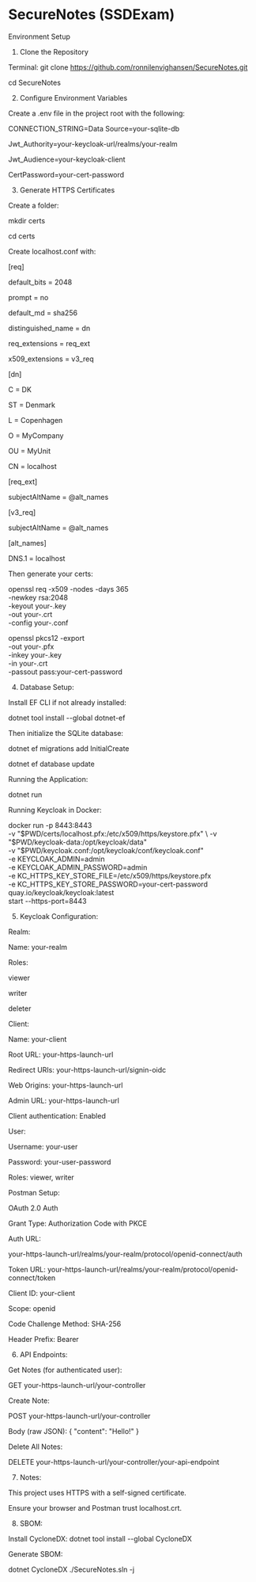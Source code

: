 # SecureNotes (SSDExam)

Environment Setup

1. Clone the Repository

Terminal:
git clone https://github.com/ronnilenvighansen/SecureNotes.git

cd SecureNotes

2. Configure Environment Variables

Create a .env file in the project root with the following:

CONNECTION_STRING=Data Source=your-sqlite-db

Jwt_Authority=your-keycloak-url/realms/your-realm

Jwt_Audience=your-keycloak-client

CertPassword=your-cert-password

3. Generate HTTPS Certificates

Create a folder:

mkdir certs

cd certs

Create localhost.conf with:

[req]

default_bits       = 2048

prompt             = no

default_md         = sha256

distinguished_name = dn

req_extensions     = req_ext

x509_extensions    = v3_req


[dn]

C  = DK

ST = Denmark

L  = Copenhagen

O  = MyCompany

OU = MyUnit

CN = localhost

[req_ext]

subjectAltName = @alt_names

[v3_req]

subjectAltName = @alt_names

[alt_names]

DNS.1 = localhost

Then generate your certs:

openssl req -x509 -nodes -days 365 \
  -newkey rsa:2048 \
  -keyout your-.key \
  -out your-.crt \
  -config your-.conf

openssl pkcs12 -export \
  -out your-.pfx \
  -inkey your-.key \
  -in your-.crt \
  -passout pass:your-cert-password

4. Database Setup:

Install EF CLI if not already installed:

dotnet tool install --global dotnet-ef

Then initialize the SQLite database:

dotnet ef migrations add InitialCreate

dotnet ef database update

Running the Application:

dotnet run

Running Keycloak in Docker:

docker run -p 8443:8443 \
  -v "$PWD/certs/localhost.pfx:/etc/x509/https/keystore.pfx" \
  -v "$PWD/keycloak-data:/opt/keycloak/data" \
  -v "$PWD/keycloak.conf:/opt/keycloak/conf/keycloak.conf" \
  -e KEYCLOAK_ADMIN=admin \
  -e KEYCLOAK_ADMIN_PASSWORD=admin \
  -e KC_HTTPS_KEY_STORE_FILE=/etc/x509/https/keystore.pfx \
  -e KC_HTTPS_KEY_STORE_PASSWORD=your-cert-password \
  quay.io/keycloak/keycloak:latest \
  start --https-port=8443

5. Keycloak Configuration:

Realm:

Name: your-realm

Roles:

viewer

writer

deleter

Client:

Name: your-client

Root URL: your-https-launch-url

Redirect URIs: your-https-launch-url/signin-oidc

Web Origins: your-https-launch-url

Admin URL: your-https-launch-url

Client authentication: Enabled

User:

Username: your-user

Password: your-user-password

Roles: viewer, writer

Postman Setup:

OAuth 2.0 Auth

Grant Type: Authorization Code with PKCE

Auth URL:

your-https-launch-url/realms/your-realm/protocol/openid-connect/auth

Token URL:
your-https-launch-url/realms/your-realm/protocol/openid-connect/token

Client ID: your-client

Scope: openid

Code Challenge Method: SHA-256

Header Prefix: Bearer

6. API Endpoints:

Get Notes (for authenticated user):

GET your-https-launch-url/your-controller

Create Note:

POST your-https-launch-url/your-controller

Body (raw JSON):
{
  "content": "Hello!"
}

Delete All Notes:

DELETE your-https-launch-url/your-controller/your-api-endpoint

7. Notes:

This project uses HTTPS with a self-signed certificate.

Ensure your browser and Postman trust localhost.crt.

8. SBOM:

Install CycloneDX: dotnet tool install --global CycloneDX

Generate SBOM: 

dotnet CycloneDX ./SecureNotes.sln -j